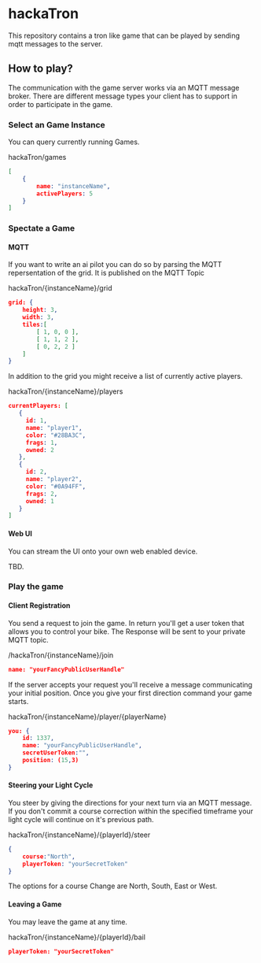 # hackaTron

This repository contains a tron like game that can be played by sending mqtt messages to the server. 

## How to play?
The communication with the game server works via an MQTT message broker. There are different message types your client has to support in order to participate in the game.

### Select an Game Instance
You can query currently running Games. 

hackaTron/games
```json
[
    {
        name: "instanceName",
        activePlayers: 5
    }
]

```

### Spectate a Game

#### MQTT 
If you want to write an ai pilot you can do so by parsing the MQTT repersentation of the grid. It is published on the MQTT Topic

hackaTron/{instanceName}/grid
```json
grid: {
    height: 3,
    width: 3,
    tiles:[
        [ 1, 0, 0 ],
        [ 1, 1, 2 ],
        [ 0, 2, 2 ]
    ]
}
```
In addition to the grid you might receive a list of currently active players.

hackaTron/{instanceName}/players
```json
currentPlayers: [
   {
     id: 1,
     name: "player1",
     color: "#28BA3C",
     frags: 1,
     owned: 2
   },
   {
     id: 2,
     name: "player2",
     color: "#0A94FF",
     frags: 2,
     owned: 1
   }
]
```

#### Web UI
You can stream the UI onto your own web enabled device.

TBD.

### Play the game

#### Client Registration
You send a request to join the game. In return you'll get a user token that allows you to control your bike. The Response will be sent to your private MQTT topic.

/hackaTron/{instanceName}/join
```json
name: "yourFancyPublicUserHandle"
```

If the server accepts your request you'll receive a message communicating your initial position. Once you give your first direction command your game starts.

hackaTron/{instanceName}/player/{playerName}
```json
you: {
    id: 1337,
    name: "yourFancyPublicUserHandle",
    secretUserToken:"",
    position: (15,3)
}
```

#### Steering your Light Cycle
You steer by giving the directions for your next turn via an MQTT message. If you don't commit a course correction within the specified timeframe your light cycle will continue on it's previous path.

hackaTron/{instanceName}/{playerId}/steer
```json
{
    course:"North",
    playerToken: "yourSecretToken"
}
```

The options for a course Change are North, South, East or West. 

#### Leaving a Game
You may leave the game at any time.

hackaTron/{instanceName}/{playerId}/bail
```json
playerToken: "yourSecretToken"
```
